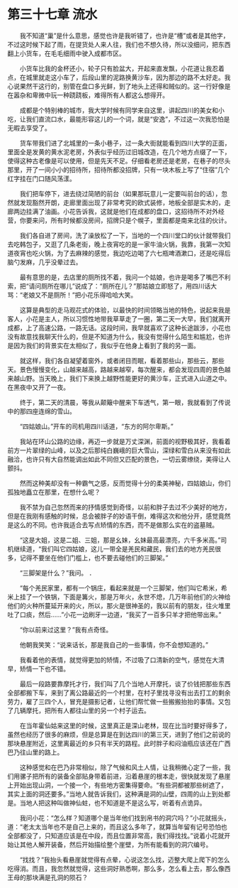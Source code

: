 # 第三十七章 流水


　　我不知道“巢”是什么意思，感觉也许是我听错了，也许是“槽”或者是其他字，不过这时候下起了雨，在提货处人来人往，我们也不想久待，所以没细问，把东西翻上小货车，在毛毛细雨中驶入成都市区。

　　小货车比我的金杯还小，轮子只有脸盆大，开起来直发飘，小花道让我忍着点，在城里就走这小车了，后段山里的泥路换黄沙车，因为那边的路不太好走。我心说果然干这行的，别管在盘口多光鲜，到了地头上还得和贼似的。这一行好像是在嚣杂和卑微中玩一种跷跷板，难得所有人都这么想得开。

　　成都是个特别棒的城市，我大学时候有同学来自这里，讲起四川的美女和小吃，让我们直流口水，最能形容这儿的一个词，就是“安逸”，不过这一次我恐怕是无暇去享受了。

　　货车带我们进了北城里的一条小巷子，过一条大街就能看到四川大学的正面，里面全是发黄的黄水泥老房，外表似乎经历过旧城改造，在几个地方点缀了一下，使得这种古老像是可以使用，但是先天不足。仔细看老房还是老房，在巷子的尽头那里，开了一间小小的招待所，招待所都没招牌，只有一块木板上写了“住宿”几个红字挂在门口随风荡漾。

　　我们把车停下，进去绕过简陋的前台（如果那玩意儿一定要叫前台的话），忽然就发现豁然开朗，走廊里面出现了非常考究的欧式装修，地板全部是实木的，走廊两边挂满了油画。小花告诉我，这就是他们在成都的盘口，这招待所不对外经营，你要来问，所有时候都没房间，招牌只是个幌子，里面都是南来北往的伙计。

　　我们各自进了房间，洗了澡放松了一下，当地的一个四川堂口的伙计就带我们去吃韩包子，又逛了几条老街，晚上夜宵吃的是一家牛油火锅，我靠，我第一次知道夜宵也吃火锅，为了去麻辣的感觉，我边吃边喝了六七瓶啤酒漱口，还是吃得后脑勺发麻，几乎没晕过去。

　　最有意思的是，去店里的厕所找不着，我问一个姑娘，也许是喝多了嘴巴不利索，把“请问厕所在哪儿”说成了：“厕所在儿？”那姑娘立即怒了，用四川话大骂：“老娘又不是厕所！”把小花乐得哈哈大笑。

　　这算是典型的走马观花式的体验，以最快的时间领略当地的特色，说起来我是客人，小花是主人，所以习惯性地带我草草走了一圈，第二天一大早，我们就离开成都，上了高速公路，一路无话。这段时间，我早就喜欢了这种长途跋涉，小花也没有故意找我聊天什么的，但是不知道为什么，我没有觉得什么陌生和尴尬，也许是因为我们的背景实在太相似了，我似乎在他身上看到了我的另一面。

　　就这样，我们各自凝望着窗外，或者闭目而眠，看着那些山，那些云，那些天。景色慢慢变化，山越来越高，路越来越窄，每次醒来，都会发现四周的景色越来越山野。当天晚上，我们下来换上越野性能更好的黄沙车，正式进入山道之中。在黑夜中又开了一夜。

　　终于，第二天的清晨，等我从颠簸中醒来下车透气，第一眼，我就看到了传说中的那四座连绵的雪山。

　　“四姑娘山。”开车的司机用四川话道，“东方的阿尔卑斯。”

　　我站在环山公路的边缘，再迈一步就是万丈深渊，前面的视野极其好，我看着前方一片翠绿的山峰，以及之后那纯白巍峨的巨大雪山，深绿和雪白从来没有如此融洽，也许只有大自然能调出如此不同但又匹配的景色，一切云雾缭绕，美得让人颤抖。

　　然而这种美却没有一种霸气之感，反而觉得十分的柔美神秘，四姑娘山，你们孤独地矗立在那里，在想什么呢？

　　我不禁为自己忽然而来的抒情感觉到奇怪，以前和胖子去过不少美好的地方，但是在我刚有感触的时候，总会被胖子的妙语干倒，难得这次和他分开，感觉竟然是这么的不同。也许我适合去写点矫情的东西，而不是做那么实在的盗墓贼。

　　“这是大姐，这是二姐、三姐，那是幺妹，幺妹最高最漂亮，六千多米高。”司机继续道，“我们叫它四姑娘，这儿一带全是羌民和藏民，我们去的地方羌民很多，记得不要坐在他们门槛上，也不要去碰他们的三脚架。”

　　“三脚架是什么？”我问。  ．

　　“每个羌民家里，都有一个锅庄，看起来就是一个三脚架，他们叫它希米，希米上挂了一个铁锅，下面是篝火，那是万年火，永世不熄，几万年前他们的火神给他们的火种所蔓延开来的火，所以，那火是很神圣的，我以前有的朋友，往火堆里吐了口痰，然后……”小花一边刷牙一边道，“我买了一百多只羊才把他带出来。”

　　“你以前来过这里？”我有点奇怪。

　　他朝我笑笑：“说来话长，那是我自己的一些事情，你不会想知道的。”

　　我看着他的表情，就觉得更加的矫情，不过吸了口清新的空气，感觉在大清早，矫情一下也不错。

　　最后一段路要靠摩托才行，我们叫了几个当地人开摩托，谈了价钱把那些东西全部都搬下车，来到了离公路最近的一个村里，在村子里找寻没有出去打工的剩余劳力，雇了三四个人，冒充是摄影记者，让他们帮忙做一些搬搬抬抬的事情。又包了几辆摩托，把所有人都往山里的另一个村子运去。

　　在当年霍仙姑来这里的时候，这里真正是深山老林，现在比当时要好得多了，虽然也经历了很多的麻烦，但是总算是在到达四川的第三天，进到了他们之前说的那块悬崖附近，这里离最近的乡只有半天的路程。此时胖子和闷油瓶应该还在广西巴乃往山里的路上。

　　这种感觉和在巴乃非常相似，除了气候和风土人情，让我稍微心定了一些，我们用骡子把所有的装备全部贴身带着前进，沿着悬崖的根本走，很快就发现了悬崖上开始出现山洞，一个接一个，有些地方密集得要命。“有些洞都被那些树遮了，其实上面的洞还要多。”当地人就告诉我们，这种满是洞的山壁，四周的山上到处都是。当地人把这种叫做神仙蛀，也不知道是不是这么写，听着有点诡异。

　　我问小花：“怎么样？知道哪个是当年他们找到帛书的洞穴吗？”小花就摇头，道：“老太太当年也不是自己上来的，而且这么多年了，就算当年留有记号恐怕也全部都没了，只知道应该是在中段，而且位置非常高，我们得找找。”说着小花就开始让其他人解开装备，然后开始描绘整个崖壁，为所有能看到的洞穴编号。

　　“找找？”我抬头看悬崖就觉得有点晕，心说这怎么找，迈整大爬上爬下的怎么吃得消。而且，我忽然就觉得，这些洞好熟悉啊，那么多，怎么看上去，那么像西王母的那块满是孔洞的陨石？

